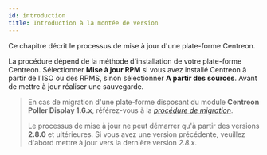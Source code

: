```yaml
---
id: introduction
title: Introduction à la montée de version
---
```


Ce chapitre décrit le processus de mise à jour d'une plate-forme Centreon.

La procédure dépend de la méthode d'installation de votre plate-forme Centreon.
Sélectionner **Mise à jour RPM** si vous avez installé Centreon à partir de
l'ISO ou des RPMS, sinon sélectionner **A partir des sources**. Avant de mettre
à jour réaliser une sauvegarde.

> En cas de migration d'une plate-forme disposant du module **Centreon Poller
> Display 1.6.x**, référez-vous à la
> *[procédure de migration](../migrate/poller-display-to-remote-server.html)*.
>
> Le processus de mise à jour ne peut démarrer qu'à partir des versions **2.8.0**
> et ultérieures. Si vous avez une version précédente, veuillez d'abord mettre à
> jour vers la dernière version *2.8.x*.
